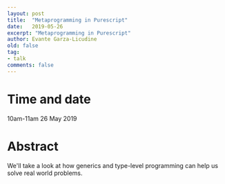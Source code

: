 ```yaml
---
layout: post
title:  "Metaprogramming in Purescript"
date:   2019-05-26
excerpt: "Metaprogramming in Purescript"
author: Evante Garza-Licudine
old: false
tag:
- talk
comments: false
---
```


# Time and date
10am-11am 26 May 2019

# Abstract

We'll take a look at how generics and type-level programming can help us solve real world problems.
